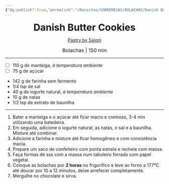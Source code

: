 ```yaml
---
{"dg-publish":true,"permalink":"/Receitas/SOBREMESAS/BOLACHAS/Danish Butter Cookies/","title":"Danish Butter Cookies","tags":["💚ok"]}
---
```


<div style="text-align: center;"> <span style="font-size: 30px;"><b>Danish Butter Cookies</b></span> </div>

<span class="center"> <center> [Pastry by Saloni](https://www.instagram.com/pastrybysaloni/) </center></span>

<div style="text-align: center;"> <span style="font-size: 16px;">  Bolachas | 150 min </span> </div>

---
 - [ ] 110 g de manteiga, *à temperatura ambiente*
 - [ ] 75 g de açúcar
 - 142 g de farinha sem fermento
 - 1/4 tsp de sal
 - 40 g de iogurte natural, *à temperatura ambiente*
 - 10 g de natas 
 - 1/2 tsp de extrato de baunilha
---
1. Bater a manteiga e o açúcar até ficar macio e cremoso, 3-4 min utilizando uma batedeira.
2. Em seguida, adicione o iogurte natural, as natas, o sal e a baunilha. Misture até combinar.
3. Adicione a farinha e misture até ficar homogêneo e com consistência macia.
4. Prepare um saco de confeiteiro com ponta estrela e recheie com massa.
5. Faça formas de sss com a massa num tabuleiro forrado com papel vegetal.
6. Coloque as bolachas por **2 horas** no frigorifico e leve ao forno a 177ºC até dourar por 10 a 12 minutos, deixe arrefecer completamente. 
7. Mergulhe no chocolate e sirva.
